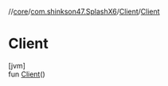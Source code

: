 //[core](../../../index.md)/[com.shinkson47.SplashX6](../index.md)/[Client](index.md)/[Client](-client.md)

# Client

[jvm]\
fun [Client](-client.md)()
